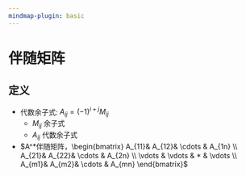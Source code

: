 ```yaml
---
mindmap-plugin: basic
---
```


# 伴随矩阵

## 定义
- 代数余子式: $A_{ij}=(-1)^{i+j}M_{ij}$
	- $M_{ij}$ 余子式
	- $A_{ij}$ 代数余子式
- $A^*伴随矩阵，\begin{bmatrix}  A_{11}& A_{12}& \cdots  & A_{1n} \\  A_{21}& A_{22}& \cdots  & A_{2n} \\  \vdots & \vdots & * & \vdots \\  A_{m1}& A_{m2}& \cdots  & A_{mn} \end{bmatrix}$

# 
